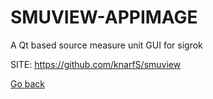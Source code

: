 # SMUVIEW-APPIMAGE
 
 A Qt based source measure unit GUI for sigrok
 
 SITE: https://github.com/knarfS/smuview

 [Go back](https://portable-linux-apps.github.io/apps.html)
